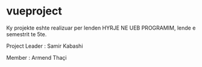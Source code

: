 # vueproject

Ky projekte eshte realizuar per lenden HYRJE NE UEB PROGRAMIM, lende e semestrit te 5te.

Project Leader : Samir Kabashi
 
Member : Armend Thaçi
